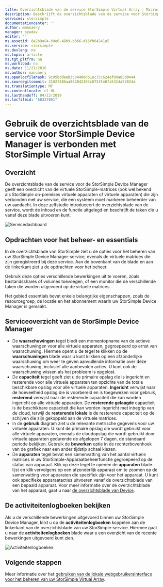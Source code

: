 ```yaml
---
title: Overzichtsblade van de service StorSimple Virtual Array | Microsoft Docs
description: Beschrijft de overzichtsblade van de service voor StorSimple Device Manager en wordt uitgelegd hoe u deze gebruiken voor het bewaken van de status van uw StorSimple Virtual Array.
services: storsimple
documentationcenter: ''
author: manuaery
manager: syadav
editor: ''
ms.assetid: 8a2b9a84-b0e6-48b9-b366-d16f004241a5
ms.service: storsimple
ms.devlang: na
ms.topic: article
ms.tgt_pltfrm: na
ms.workload: na
ms.date: 11/21/2016
ms.author: manuaery
ms.openlocfilehash: 9c05bddaeb3c34400db1ec75c624ef00a85d9444
ms.sourcegitcommit: 3102f886aa962842303c8753fe8fa5324a52834a
ms.translationtype: MT
ms.contentlocale: nl-NL
ms.lasthandoff: 04/23/2019
ms.locfileid: "60337891"
---
```

# <a name="use-the-service-summary-blade-for-storsimple-device-manager-connected-to-storsimple-virtual-array"></a>Gebruik de overzichtsblade van de service voor StorSimple Device Manager is verbonden met StorSimple Virtual Array
## <a name="overview"></a>Overzicht
De overzichtsblade van de service voor de StorSimple Device Manager geeft een overzicht van de virtuele StorSimple-matrices (ook wel bekend als StorSimple on-premises virtuele apparaten of virtuele apparaten) die zijn verbonden met uw service, die een systeem moet markeren beheerder van uw aandacht. In deze zelfstudie introduceert de overzichtsblade van de service, wordt de inhoud en de functie uitgelegd en beschrijft de taken die u vanaf deze blade uitvoeren kunt.

![Servicedashboard](./media/storsimple-virtual-array-service-summary/service-blade.png)

## <a name="management-commands-and-essentials"></a>Opdrachten voor het beheer- en essentials
In de overzichtsblade van StorSimple ziet u de opties voor het beheren van uw StorSimple Device Manager-service, evenals de virtuele matrices die zijn geregistreerd bij deze service. Aan de bovenkant van de blade en aan de linkerkant ziet u de opdrachten voor het beheer.

Gebruik deze opties verschillende bewerkingen uit te voeren, zoals bestandsshares of volumes toevoegen, of een monitor die de verschillende taken die worden uitgevoerd op de virtuele matrices.

Het gebied essentials bevat enkele belangrijke eigenschappen, zoals de resourcegroep, de locatie en het abonnement waarin uw StorSimple Device Manager is gemaakt.

## <a name="storsimple-device-manager-service-summary"></a>Serviceoverzicht van de StorSimple Device Manager
* De **waarschuwingen** tegel biedt een momentopname van de actieve waarschuwingen voor alle virtuele apparaten, gegroepeerd op ernst van waarschuwing. Hiermee opent u de tegel te klikken op de **waarschuwingen** blade waar u kunt klikken op een afzonderlijke waarschuwing om weer te geven aanvullende informatie over deze waarschuwing, inclusief alle aanbevolen acties. U kunt ook de waarschuwing wissen als het probleem is opgelost.
* De **capaciteit** tegel geeft ziet u de primaire opslag die is ingericht en resterende voor alle virtuele apparaten ten opzichte van de totale beschikbare opslag voor alle virtuele apparaten. **Ingericht** verwijst naar de hoeveelheid opslag die is voorbereid en is toegewezen voor gebruik, **resterend** verwijst naar de resterende capaciteit die kan worden ingericht op alle virtuele apparaten. De **resterende gelaagde** capaciteit is de beschikbare capaciteit die kan worden ingericht met inbegrip van de cloud, terwijl de **resterende lokale** is de resterende capaciteit op de schijven die zijn gekoppeld aan de virtuele matrices.
* In de **gebruik** diagram ziet u de relevante metrische gegevens voor uw virtuele apparaten. U kunt de primaire opslag die wordt gebruikt voor alle virtuele apparaten, evenals de cloudopslag die wordt gebruikt door virtuele apparaten gedurende de afgelopen 7 dagen, de standaard periode bekijken. Gebruik de **bewerken** optie in de rechterbovenhoek van de grafiek naar een ander tijdstip schaal kiezen.
* De **apparaten** tegel bevat een samenvatting van het aantal virtuele matrices in uw StorSimple-Apparaatbeheerfunctie gegroepeerd op de status van apparaat. Klik op deze tegel te openen de **apparaten** blade lijst en klik vervolgens op een afzonderlijk apparaat om te zoomen op de samenvatting voor apparaten die specifiek zijn voor het apparaat. U kunt ook specifieke apparaatacties uitvoeren vanaf de overzichtsblade van een bepaald apparaat. Voor meer informatie over de overzichtsblade van het apparaat, gaat u naar [de overzichtsblade van Device](storsimple-virtual-array-device-summary.md).

## <a name="view-the-activity-logs"></a>De activiteitenlogboeken bekijken
Als u de verschillende bewerkingen uitgevoerd binnen uw StorSimple Device Manager, klikt u op de **activiteitenlogboeken** koppelen aan de linkerkant van de overzichtsblade van uw StorSimple-service. Hiermee gaat u naar de **activiteitenlogboeken** blade waar u een overzicht van de recente bewerkingen uitgevoerd kunt zien.

![Activiteitenlogboeken](./media/storsimple-virtual-array-service-summary/activity-log.png)

## <a name="next-steps"></a>Volgende stappen
Meer informatie over het [gebruiken van de lokale webgebruikersinterface voor het beheren van uw StorSimple Virtual Array](storsimple-ova-web-ui-admin.md).

